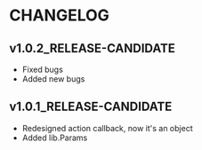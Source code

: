 # CHANGELOG

## v1.0.2_RELEASE-CANDIDATE
* Fixed bugs
* Added new bugs

## v1.0.1_RELEASE-CANDIDATE
* Redesigned action callback, now it's an object
* Added lib.Params